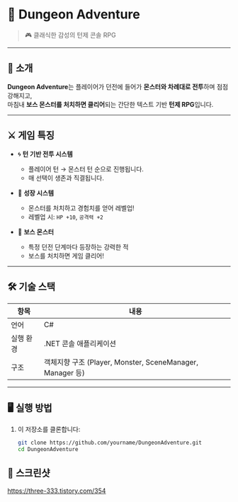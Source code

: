 # 🐉 Dungeon Adventure  
> 🎮 클래식한 감성의 턴제 콘솔 RPG

---

## 📖 소개

**Dungeon Adventure**는 플레이어가 던전에 들어가 **몬스터와 차례대로 전투**하며 점점 강해지고,  
마침내 **보스 몬스터를 처치하면 클리어**되는 간단한 텍스트 기반 **턴제 RPG**입니다.

---

## ⚔️ 게임 특징

- 🌀 **턴 기반 전투 시스템**  
  - 플레이어 턴 → 몬스터 턴 순으로 진행됩니다.
  - 매 선택이 생존과 직결됩니다.

- 💪 **성장 시스템**  
  - 몬스터를 처치하고 경험치를 얻어 레벨업!  
  - 레벨업 시: `HP +10`, `공격력 +2`

- 👑 **보스 몬스터**  
  - 특정 던전 단계마다 등장하는 강력한 적  
  - 보스를 처치하면 게임 클리어!

---

## 🛠️ 기술 스택

| 항목       | 내용                 |
|------------|----------------------|
| 언어       | C#                   |
| 실행 환경 | .NET 콘솔 애플리케이션 |
| 구조       | 객체지향 구조 (Player, Monster, SceneManager, Manager 등) |

---

## 🖥️ 실행 방법

1. 이 저장소를 클론합니다:

   ```bash
   git clone https://github.com/yourname/DungeonAdventure.git
   cd DungeonAdventure

## 📸 스크린샷 

https://three-333.tistory.com/354
